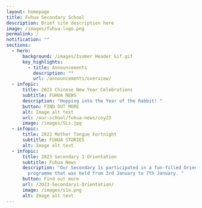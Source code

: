 ```yaml
---
layout: homepage
title: Fuhua Secondary School
description: Brief site description here
image: /images/fuhua-logo.png
permalink: /
notification: ""
sections:
  - hero:
      background: /images/Isomer Header Gif.gif
      key_highlights:
        - title: Announcements
          description: ""
          url: /announcements/overview/
  - infopic:
      title: 2023 Chinese New Year Celebrations
      subtitle: FUHUA NEWS
      description: "Hopping into the Year of the Rabbit! "
      button: FIND OUT MORE
      alt: Image alt text
      url: /our-school/fuhua-news/cny23
      image: /images/SLs.jpg
  - infopic:
      title: 2023 Mother Tongue Fortnight
      subtitle: FUHUA STORIES
      alt: Image alt text
  - infopic:
      title: 2023 Secondary 1 Orientation
      subtitle: Fuhua News
      description: "Our Secondary 1s participated in a fun-filled Orientation Week
        programme that was held from 3rd January to 7th January. "
      button: Find out more
      url: /2023-Secondary1-Orientation/
      image: /images/s1o.png
      alt: Image alt text
---
```

